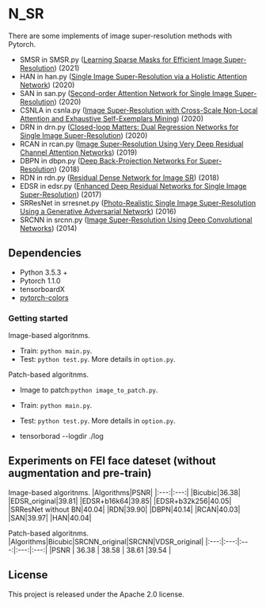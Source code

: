 <!--
 * @Author: wjm
 * @Date: 2020-06-23 18:35:52
 * @LastEditTime: 2021-03-31 10:28:31
 * @Description: file content
-->
# N_SR
 
There are some implements of image super-resolution methods with Pytorch.  <br>
* SMSR in SMSR.py ([Learning Sparse Masks for Efficient Image Super-Resolution](https://arxiv.org/pdf/2006.09603.pdf)) (2021)
* HAN in han.py ([Single Image Super-Resolution via a Holistic Attention Network](https://arxiv.org/pdf/2008.08767.pdf)) (2020)
* SAN in san.py ([Second-order Attention Network for Single Image Super-Resolution](http://openaccess.thecvf.com/content_CVPR_2019/papers/Dai_Second-Order_Attention_Network_for_Single_Image_Super-Resolution_CVPR_2019_paper.pdf)) (2020)
* CSNLA in csnla.py ([Image Super-Resolution with Cross-Scale Non-Local Attention and Exhaustive Self-Exemplars Mining](https://arxiv.org/abs/2006.01424)) (2020)
* DRN in drn.py ([Closed-loop Matters: Dual Regression Networks for Single Image Super-Resolution](https://arxiv.org/pdf/2003.07018.pdf)) (2020)
* RCAN in rcan.py ([Image Super-Resolution Using Very Deep Residual Channel Attention Networks](http://openaccess.thecvf.com/content_ECCV_2018/papers/Yulun_Zhang_Image_Super-Resolution_Using_ECCV_2018_paper.pdf)) (2019)
* DBPN in dbpn.py ([Deep Back-Projection Networks For Super-Resolution](https://arxiv.org/abs/1904.05677)) (2018)
* RDN in rdn.py ([Residual Dense Network for Image SR](https://arxiv.org/pdf/1802.08797v2.pdf)) (2018)
* EDSR in edsr.py ([Enhanced Deep Residual Networks for Single Image Super-Resolution](https://arxiv.org/abs/1707.02921)) (2017)
* SRResNet in srresnet.py ([Photo-Realistic Single Image Super-Resolution Using a Generative Adversarial Network](https://arxiv.org/abs/1609.04802)) (2016)
* SRCNN in srcnn.py ([Image Super-Resolution Using Deep Convolutional Networks](https://arxiv.org/abs/1501.00092)) (2014)

## Dependencies
* Python 3.5.3 +
* Pytorch 1.1.0
* tensorboardX
* [pytorch-colors](https://github.com/jorge-pessoa/pytorch-colors)

### Getting started
Image-based algoritnms.
* Train: `python main.py`. </br>
* Test: `python test.py`. More details in `option.py`.</br>

Patch-based algoritnms.
* Image to patch:`python image_to_patch.py`. </br>
* Train: `python main.py`. </br>
* Test: `python test.py`. More details in `option.py`.</br>

* tensorborad --logdir ./log

## Experiments on FEI face dateset (without augmentation and pre-train)
Image-based algoritnms.
|Algorithms|PSNR|
|:---:|:---:|
|Bicubic|36.38| 
|EDSR_original|39.81| 
|EDSR+b16k64|39.85|
|EDSR+b32k256|40.05|
|SRResNet without BN|40.04| 
|RDN|39.90| 
|DBPN|40.14|
|RCAN|40.03|
|SAN|39.97|
|HAN|40.04|

Patch-based algoritnms.
|Algorithms|Bicubic|SRCNN_original|SRCNN|VDSR_original|
|:---:|:---:|:---:|:---:|:---:|
|PSNR | 36.38 | 38.58 | 38.61 |39.54 |

## License
This project is released under the Apache 2.0 license.
